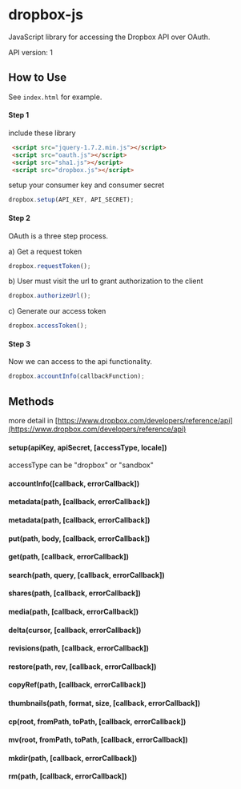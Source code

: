 # dropbox-js

JavaScript library for accessing the Dropbox API over OAuth.

API version: 1

## How to Use
See `index.html` for example.
#### Step 1
include these library

```html
 <script src="jquery-1.7.2.min.js"></script>
 <script src="oauth.js"></script>
 <script src="sha1.js"></script>
 <script src="dropbox.js"></script>
```
setup your consumer key and consumer secret

```javascript
dropbox.setup(API_KEY, API_SECRET);
```
#### Step 2
OAuth is a three step process.

a) Get a request token

```javascript
dropbox.requestToken();
```
b) User must visit the url to grant authorization to the client

```javascript
dropbox.authorizeUrl();
```
c) Generate our access token

```javascript
dropbox.accessToken();
```
#### Step 3
Now we can access to the api functionality.

```javascript
dropbox.accountInfo(callbackFunction);
```

## Methods
more detail in [https://www.dropbox.com/developers/reference/api](https://www.dropbox.com/developers/reference/api)
#### setup(apiKey, apiSecret, [accessType, locale])
accessType can be "dropbox" or "sandbox"

#### accountInfo([callback, errorCallback])
#### metadata(path, [callback, errorCallback])
#### metadata(path, [callback, errorCallback])
#### put(path, body, [callback, errorCallback])
#### get(path, [callback, errorCallback])
#### search(path, query, [callback, errorCallback])
#### shares(path, [callback, errorCallback])
#### media(path, [callback, errorCallback])
#### delta(cursor, [callback, errorCallback])
#### revisions(path, [callback, errorCallback])
#### restore(path, rev, [callback, errorCallback])
#### copyRef(path, [callback, errorCallback])
#### thumbnails(path, format, size, [callback, errorCallback])
#### cp(root, fromPath, toPath, [callback, errorCallback])
#### mv(root, fromPath, toPath, [callback, errorCallback])
#### mkdir(path, [callback, errorCallback])
#### rm(path, [callback, errorCallback])

